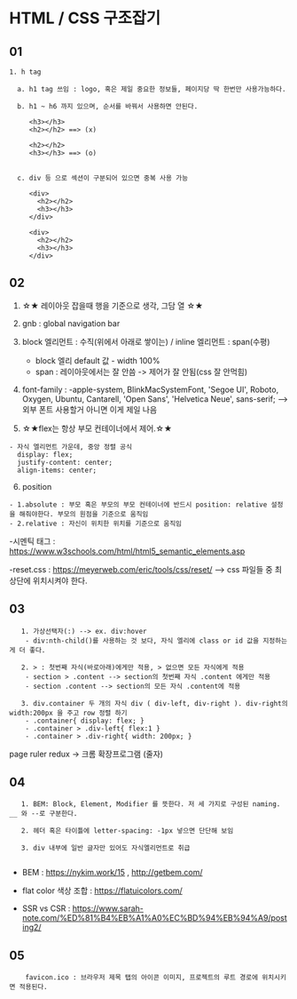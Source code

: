 # HTML / CSS 구조잡기 

## 01
    1. h tag
  
      a. h1 tag 쓰임 : logo, 혹은 제일 중요한 정보들, 페이지당 딱 한번만 사용가능하다.

      b. h1 ~ h6 까지 있으며, 순서를 바꿔서 사용하면 안된다.
 
         <h3></h3>                   
         <h2></h2> ==> (x)          

         <h2></h2>
         <h3></h3> ==> (o)


      c. div 등 으로 섹션이 구분되어 있으면 중복 사용 가능

         <div>
           <h2></h2>
           <h3></h3>
         </div>

         <div>
           <h2></h2>
           <h3></h3>
         </div>
      

## 02
  1. ☆★ 레이아웃 잡을때 행을 기준으로 생각, 그담 열 ☆★
 
  2. gnb : global navigation bar
 
  3. block 엘리먼트 : 수직(위에서 아래로 쌓이는) / inline 엘리먼트 : span(수평)
        - block 엘리 default 값 - width 100%
        - span : 레이아웃에서는 잘 안씀 -> 제어가 잘 안됨(css 잘 안먹힘)
   
  4. font-family : -apple-system, BlinkMacSystemFont, 'Segoe UI', Roboto, Oxygen, Ubuntu, Cantarell,
    'Open Sans', 'Helvetica Neue', sans-serif;    --> 외부 폰트 사용할거 아니면 이게 제일 나음
  
  5. ☆★flex는 항상 부모 컨테이너에서 제어.☆★
    
    - 자식 엘리먼트 가운데, 중앙 정렬 공식
      display: flex;
      justify-content: center;
      align-items: center;
      
  6. position 
    
    - 1.absolute : 부모 혹은 부모의 부모 컨테이너에 반드시 position: relative 설정을 해줘야한다. 부모의 원점을 기준으로 움직임
    - 2.relative : 자신이 위치한 위치를 기준으로 움직임
  
  
  
  -시멘틱 태그 : https://www.w3schools.com/html/html5_semantic_elements.asp
  
  -reset.css : https://meyerweb.com/eric/tools/css/reset/ --> css 파일들 중 최상단에 위치시켜야 한다. 
  
## 03
```
   1. 가상선택자(:) --> ex. div:hover  
    - div:nth-child()를 사용하는 것 보다, 자식 엘리에 class or id 값을 지정하는게 더 좋다.
    
   2. > : 첫번째 자식(바로아래)에게만 적용, > 없으면 모든 자식에게 적용
    - section > .content --> section의 첫번째 자식 .content 에게만 적용
    - section .content --> section의 모든 자식 .content에 적용
    
   3. div.container 두 개의 자식 div ( div-left, div-right ). div-right의 width:200px 을 주고 row 정렬 하기
    - .container{ display: flex; }
    - .container > .div-left{ flex:1 }
    - .container > .div-right{ width: 200px; }
```   

page ruler redux -> 크롬 확장프로그램 (줄자)

## 04
```
   1. BEM: Block, Element, Modifier 를 뜻한다. 저 세 가지로 구성된 naming. __ 와 --로 구분한다.
   
   2. 헤더 혹은 타이틀에 letter-spacing: -1px 넣으면 단단해 보임
   
   3. div 내부에 일반 글자만 있어도 자식엘리먼트로 취급
   
```

   - BEM : https://nykim.work/15 , http://getbem.com/
           
   - flat color 색상 조합 : https://flatuicolors.com/

   - SSR vs CSR : https://www.sarah-note.com/%ED%81%B4%EB%A1%A0%EC%BD%94%EB%94%A9/posting2/

## 05
```
    favicon.ico : 브라우저 제목 탭의 아이콘 이미지, 프로젝트의 루트 경로에 위치시키면 적용된다.
```    
    
    
